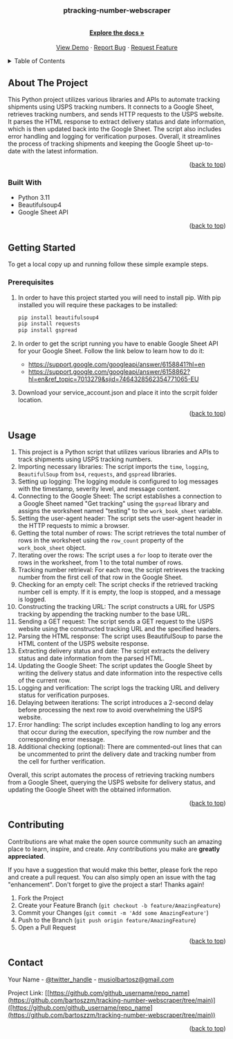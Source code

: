 <!-- Improved compatibility of back to top link: See: https://github.com/othneildrew/Best-README-Template/pull/73 -->
<a name="readme-top"></a>

<h3 align="center">ptracking-number-webscraper
</h3>

  <p align="center">
    <br />
    <a href="https://github.com/bartoszzm/tracking-number-webscraper"><strong>Explore the docs »</strong></a>
    <br />
    <br />
    <a href="https://github.com/bartoszzm/tracking-number-webscraper">View Demo</a>
    ·
    <a href="https://github.com/bartoszzm/tracking-number-webscraper/issues">Report Bug</a>
    ·
    <a href="https://github.com/bartoszzm/tracking-number-webscraper/issues">Request Feature</a>
  </p>
</div>



<!-- TABLE OF CONTENTS -->
<details>
  <summary>Table of Contents</summary>
  <ol>
    <li>
      <a href="#about-the-project">About The Project</a>
      <ul>
        <li><a href="#built-with">Built With</a></li>
      </ul>
    </li>
    <li>
      <a href="#getting-started">Getting Started</a>
      <ul>
        <li><a href="#prerequisites">Prerequisites</a></li>
      </ul>
    </li>
    <li><a href="#usage">Usage</a></li>
    <li><a href="#contact">Contact</a></li>
  </ol>
</details>



<!-- ABOUT THE PROJECT -->
## About The Project

This Python project utilizes various libraries and APIs to automate tracking shipments using USPS tracking numbers. It connects to a Google Sheet, retrieves tracking numbers, and sends HTTP requests to the USPS website. It parses the HTML response to extract delivery status and date information, which is then updated back into the Google Sheet. The script also includes error handling and logging for verification purposes. Overall, it streamlines the process of tracking shipments and keeping the Google Sheet up-to-date with the latest information.

<p align="right">(<a href="#readme-top">back to top</a>)</p>



### Built With

* Python 3.11
* Beautifulsoup4 
* Google Sheet API
  
<p align="right">(<a href="#readme-top">back to top</a>)</p>



<!-- GETTING STARTED -->
## Getting Started

To get a local copy up and running follow these simple example steps.

### Prerequisites

1. In order to have this project started you will need to install pip.
   With pip installed you will require these packages to be installed:
    ```sh
    pip install beautifulsoup4
    pip install requests
    pip install gspread
    ```
2. In order to get the script running you have to enable Google Sheet API for your Google Sheet.
   Follow the link below to learn how to do it:
   * https://support.google.com/googleapi/answer/6158841?hl=en
   * https://support.google.com/googleapi/answer/6158862?hl=en&ref_topic=7013279&sjid=7464328562354771065-EU

3. Download your service_account.json and place it into the scrpit folder location.

<p align="right">(<a href="#readme-top">back to top</a>)</p>



<!-- USAGE EXAMPLES -->
## Usage

1. This project is a Python script that utilizes various libraries and APIs to track shipments using USPS tracking numbers.
2. Importing necessary libraries: The script imports the `time`, `logging`, `BeautifulSoup` from `bs4`, `requests`, and `gspread` libraries.
3. Setting up logging: The logging module is configured to log messages with the timestamp, severity level, and message content.
4. Connecting to the Google Sheet: The script establishes a connection to a Google Sheet named "Get tracking" using the `gspread` library and assigns the worksheet named "testing" to the `work_book_sheet` variable.
5. Setting the user-agent header: The script sets the user-agent header in the HTTP requests to mimic a browser.
6. Getting the total number of rows: The script retrieves the total number of rows in the worksheet using the `row_count` property of the `work_book_sheet` object.
7. Iterating over the rows: The script uses a `for` loop to iterate over the rows in the worksheet, from 1 to the total number of rows.
8. Tracking number retrieval: For each row, the script retrieves the tracking number from the first cell of that row in the Google Sheet.
9. Checking for an empty cell: The script checks if the retrieved tracking number cell is empty. If it is empty, the loop is stopped, and a message is logged.
10. Constructing the tracking URL: The script constructs a URL for USPS tracking by appending the tracking number to the base URL.
11. Sending a GET request: The script sends a GET request to the USPS website using the constructed tracking URL and the specified headers.
12. Parsing the HTML response: The script uses BeautifulSoup to parse the HTML content of the USPS website response.
13. Extracting delivery status and date: The script extracts the delivery status and date information from the parsed HTML.
14. Updating the Google Sheet: The script updates the Google Sheet by writing the delivery status and date information into the respective cells of the current row.
15. Logging and verification: The script logs the tracking URL and delivery status for verification purposes.
16. Delaying between iterations: The script introduces a 2-second delay before processing the next row to avoid overwhelming the USPS website.
17. Error handling: The script includes exception handling to log any errors that occur during the execution, specifying the row number and the corresponding error message.
18. Additional checking (optional): There are commented-out lines that can be uncommented to print the delivery date and tracking number from the cell for further verification.

Overall, this script automates the process of retrieving tracking numbers from a Google Sheet, querying the USPS website for delivery status, and updating the Google Sheet with the obtained information.


<p align="right">(<a href="#readme-top">back to top</a>)</p>



<!-- CONTRIBUTING -->
## Contributing

Contributions are what make the open source community such an amazing place to learn, inspire, and create. Any contributions you make are **greatly appreciated**.

If you have a suggestion that would make this better, please fork the repo and create a pull request. You can also simply open an issue with the tag "enhancement".
Don't forget to give the project a star! Thanks again!

1. Fork the Project
2. Create your Feature Branch (`git checkout -b feature/AmazingFeature`)
3. Commit your Changes (`git commit -m 'Add some AmazingFeature'`)
4. Push to the Branch (`git push origin feature/AmazingFeature`)
5. Open a Pull Request

<p align="right">(<a href="#readme-top">back to top</a>)</p>



<!-- CONTACT -->
## Contact

Your Name - [@twitter_handle](https://twitter.com/Bartosszzmm) - musiolbartosz@gmail.com  

Project Link: [[https://github.com/github_username/repo_name](https://github.com/bartoszzm/tracking-number-webscraper/tree/main)]([https://github.com/github_username/repo_name](https://github.com/bartoszzm/tracking-number-webscraper/tree/main))

<p align="right">(<a href="#readme-top">back to top</a>)</p>
